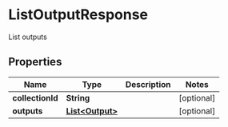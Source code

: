 

# ListOutputResponse

List outputs

## Properties

| Name | Type | Description | Notes |
|------------ | ------------- | ------------- | -------------|
|**collectionId** | **String** |  |  [optional] |
|**outputs** | [**List&lt;Output&gt;**](Output.md) |  |  [optional] |



